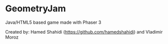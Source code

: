 # GeometryJam
Java/HTML5 based game made with Phaser 3

Created by:
Hamed Shahidi (https://github.com/hamedshahidi) and Vladimir Moroz
